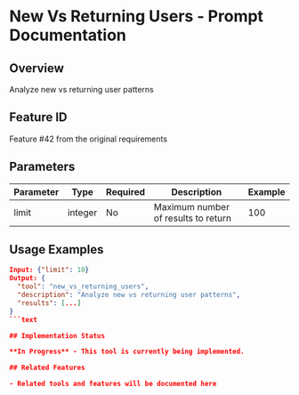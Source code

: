 # New Vs Returning Users - Prompt Documentation

## Overview

Analyze new vs returning user patterns

## Feature ID

Feature #42 from the original requirements

## Parameters

| Parameter | Type | Required | Description | Example |
|-----------|------|----------|-------------|---------|
| limit | integer | No | Maximum number of results to return | 100 |

## Usage Examples

```json
Input: {"limit": 10}
Output: {
  "tool": "new_vs_returning_users",
  "description": "Analyze new vs returning user patterns",
  "results": [...]
}
```text

## Implementation Status

**In Progress** - This tool is currently being implemented.

## Related Features

- Related tools and features will be documented here
